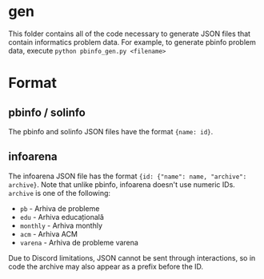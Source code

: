 # gen
This folder contains all of the code necessary to generate JSON files that contain informatics problem data. For example, to generate pbinfo problem data, execute `python pbinfo_gen.py <filename>`
# Format
## pbinfo / solinfo
The pbinfo and solinfo JSON files have the format `{name: id}`.
## infoarena
The infoarena JSON file has the format `{id: {"name": name, "archive": archive}`. Note that unlike pbinfo, infoarena doesn't use numeric IDs. `archive` is one of the following:
- `pb` - Arhiva de probleme
- `edu` - Arhiva educațională
- `monthly` - Arhiva monthly
- `acm` - Arhiva ACM
- `varena` - Arhiva de probleme varena

Due to Discord limitations, JSON cannot be sent through interactions, so in code the archive may also appear as a prefix before the ID.